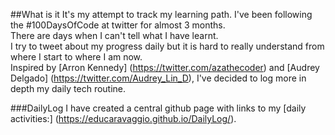 ##What is it
It's my attempt to track my learning path.
I've been following the #100DaysOfCode at twitter for almost 3 months.  
There are days when I can't tell what I have learnt.  
I try to tweet about my progress daily but it is hard to really understand from where I start to where I am now.  
Inspired by [Arron Kennedy] (https://twitter.com/azathecoder) and [Audrey Delgado] (https://twitter.com/Audrey_Lin_D), I've decided to log more in depth my daily tech routine.
 
###DailyLog
I have created a central github page with links to my [daily activities:] (https://educaravaggio.github.io/DailyLog/).